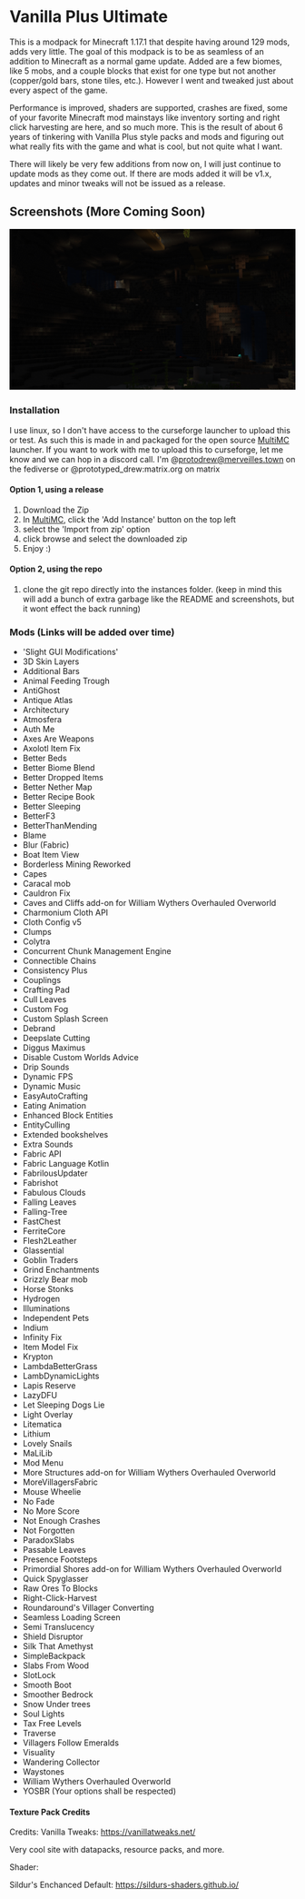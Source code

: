 # Vanilla Plus Ultimate

This is a modpack for Minecraft 1.17.1 that despite having around 129 mods, adds very little. The goal of this modpack is to be as seamless of an addition to Minecraft as a normal game update. Added are a few biomes, like 5 mobs, and a couple blocks that exist for one type but not another (copper/gold bars, stone tiles, etc.). However I went and tweaked just about every aspect of the game.

Performance is improved, shaders are supported, crashes are fixed, some of your favorite Minecraft mod mainstays like inventory sorting and right click harvesting are here, and so much more. This is the result of about 6 years of tinkering with Vanilla Plus style packs and mods and figuring out what really fits with the game and what is cool, but not quite what I want.

There will likely be very few additions from now on, I will just continue to update mods as they come out. If there are mods added it will be v1.x, updates and minor tweaks will not be issued as a release.



## Screenshots (More Coming Soon)

![](./screenshots/sc1.png)

### Installation

I use linux, so I don't have access to the curseforge launcher to upload this or test. As such this is made in and packaged for the open source [MultiMC](https://multimc.org/) launcher. If you want to work with me to upload this to curseforge, let me know and we can hop in a discord call. I'm @protodrew@merveilles.town on the fediverse or @prototyped_drew:matrix.org on matrix

#### Option 1, using a release

1. Download the Zip
2. In [MultiMC](https://multimc.org/), click the 'Add Instance' button on the top left
3. select the 'Import from zip' option
4. click browse and select the downloaded zip
5. Enjoy :)

#### Option 2, using the repo

1. clone the git repo directly into the instances folder. (keep in mind this will add a bunch of extra garbage like the README and screenshots, but it wont effect the back running)

### Mods (Links will be added over time)

- 'Slight GUI Modifications' 
- 3D Skin Layers 
- Additional Bars 
- Animal Feeding Trough 
- AntiGhost 
- Antique Atlas 
- Architectury 
- Atmosfera 
- Auth Me 
- Axes Are Weapons 
- Axolotl Item Fix
- Better Beds 
- Better Biome Blend 
- Better Dropped Items 
- Better Nether Map 
- Better Recipe Book 
- Better Sleeping 
- BetterF3 
- BetterThanMending 
- Blame 
- Blur (Fabric) 
- Boat Item View 
- Borderless Mining Reworked 
- Capes 
- Caracal mob 
- Cauldron Fix 
- Caves and Cliffs add-on for William Wythers Overhauled Overworld 
- Charmonium 
  Cloth API 
- Cloth Config v5 
- Clumps 
- Colytra 
- Concurrent Chunk Management Engine 
- Connectible Chains 
- Consistency Plus 
- Couplings 
- Crafting Pad 
- Cull Leaves 
- Custom Fog
- Custom Splash Screen
- Debrand
- Deepslate Cutting
- Diggus Maximus 
- Disable Custom Worlds Advice 
- Drip Sounds 
- Dynamic FPS 
- Dynamic Music 
- EasyAutoCrafting 
- Eating Animation 
- Enhanced Block Entities 
- EntityCulling 
- Extended bookshelves 
- Extra Sounds 
- Fabric API 
- Fabric Language Kotlin 
- FabrilousUpdater 
- Fabrishot 
- Fabulous Clouds 
- Falling Leaves 
- Falling-Tree 
- FastChest 
- FerriteCore 
- Flesh2Leather 
- Glassential 
- Goblin Traders 
- Grind Enchantments 
- Grizzly Bear mob 
- Horse Stonks 
- Hydrogen
- Illuminations 
- Independent Pets 
- Indium 
- Infinity Fix 
- Item Model Fix 
- Krypton
- LambdaBetterGrass 
- LambDynamicLights 
- Lapis Reserve 
- LazyDFU 
- Let Sleeping Dogs Lie 
- Light Overlay 
- Litematica 
- Lithium
- Lovely Snails
- MaLiLib
- Mod Menu 
- More Structures add-on for William Wythers Overhauled Overworld 
- MoreVillagersFabric 
- Mouse Wheelie 
- No Fade 
- No More Score 
- Not Enough Crashes 
- Not Forgotten 
- ParadoxSlabs 
- Passable Leaves 
- Presence Footsteps 
- Primordial Shores add-on for William Wythers Overhauled Overworld 
- Quick Spyglasser 
- Raw Ores To Blocks 
- Right-Click-Harvest 
- Roundaround's Villager Converting 
- Seamless Loading Screen
- Semi Translucency
- Shield Disruptor
- Silk That Amethyst
- SimpleBackpack
- Slabs From Wood
- SlotLock
- Smooth Boot
- Smoother Bedrock
- Snow Under trees
- Soul Lights
- Tax Free Levels
- Traverse
- Villagers Follow Emeralds
- Visuality
- Wandering Collector
- Waystones
- William Wythers Overhauled Overworld
- YOSBR (Your options shall be respected)

#### Texture Pack Credits

Credits:
Vanilla Tweaks: https://vanillatweaks.net/

Very cool site with datapacks, resource packs, and more.

Shader: 

Sildur's Enchanced Default: https://sildurs-shaders.github.io/